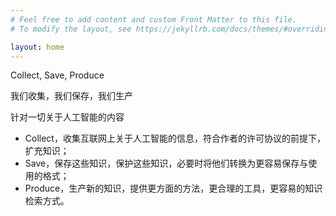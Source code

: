 ```yaml
---
# Feel free to add content and custom Front Matter to this file.
# To modify the layout, see https://jekyllrb.com/docs/themes/#overriding-theme-defaults

layout: home
---
```


Collect, Save, Produce

我们收集，我们保存，我们生产

针对一切关于人工智能的内容

- Collect，收集互联网上关于人工智能的信息，符合作者的许可协议的前提下，扩充知识；
- Save，保存这些知识，保护这些知识，必要时将他们转换为更容易保存与使用的格式；
- Produce，生产新的知识，提供更方面的方法，更合理的工具，更容易的知识检索方式。
